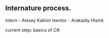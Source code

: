 ## Internature process.

intern - Alexey Kalinin
mentor - Arakadiy Hisink

current step: basics of C#.